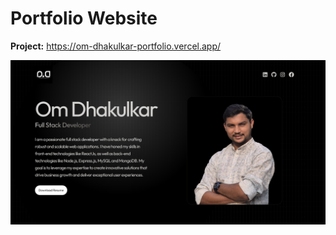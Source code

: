 # Portfolio Website

**Project:** https://om-dhakulkar-portfolio.vercel.app/

<img width="1440" alt="Screenshot 2024-11-26 at 19 47 54" src="/src/assets/preview.png">
